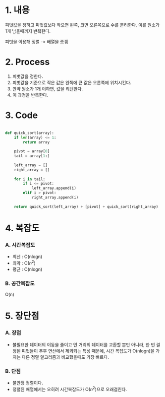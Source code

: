# 1. 내용

피벗값을 정하고 피벗값보다 작으면 왼쪽, 크면 오른쪽으로 수를 분리한다. 이를 원소가 1개 남을때까지 반복한다.

피벗을 이용해 정렬 -> 배열을 쪼갬

# 2. Process

1. 피벗값을 정한다.
2. 피벗값을 기준으로 작은 값은 왼쪽에 큰 값은 오른쪽에 위치시킨다.
3. 만약 원소가 1개 이하면, 값을 리턴한다.
4. 이 과정을 반복한다.

# 3. Code

```python

def quick_sort(array):
	if len(array) <= 1:
		return array
	
	pivot = array[0]
	tail = array[1:]
	
	left_array = []
	right_array = []
	
	for i in tail:
		if i <= pivot:
			left_array.append(i)
		elif i > pivot:
			right_array.append(i)
	
	return quick_sort(left_array) + [pivot] + quick_sort(right_array)

```

# 4. 복잡도

### A. 시간복잡도

- 최선 : O(nlogn)
- 최악 : O($n^2$)
- 평균 : O(nlogn)

### B. 공간복잡도

O(n)

# 5. 장단점

### A. 장점

- 불필요한 데이터의 이동을 줄이고 먼 거리의 데이터를 교환할 뿐만 아니라, 한 번 결정된 피벗들이 추후 연산에서 제외되는 특성 때문에, 시간 복잡도가 O(nlogn)을 가지는 다른 정렬 알고리즘과 비교했을때도 가장 빠르다.

### B. 단점

- 불안정 정렬이다.
- 정렬된 배열에서는 오히려 시간복잡도가 O($n^2$)으로 오래걸린다.
